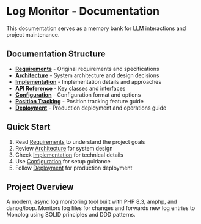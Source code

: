 # Log Monitor - Documentation

This documentation serves as a memory bank for LLM interactions and project maintenance.

## Documentation Structure

- **[Requirements](./requirements.md)** - Original requirements and specifications
- **[Architecture](./architecture.md)** - System architecture and design decisions
- **[Implementation](./implementation.md)** - Implementation details and approaches
- **[API Reference](./api-reference.md)** - Key classes and interfaces
- **[Configuration](./configuration.md)** - Configuration format and options
- **[Position Tracking](./position-tracking.md)** - Position tracking feature guide
- **[Deployment](./deployment.md)** - Production deployment and operations guide

## Quick Start

1. Read [Requirements](./requirements.md) to understand the project goals
2. Review [Architecture](./architecture.md) for system design
3. Check [Implementation](./implementation.md) for technical details
4. Use [Configuration](./configuration.md) for setup guidance
5. Follow [Deployment](./deployment.md) for production deployment

## Project Overview

A modern, async log monitoring tool built with PHP 8.3, amphp, and danog/loop. Monitors log files for changes and forwards new log entries to Monolog using SOLID principles and DDD patterns. 